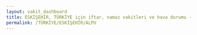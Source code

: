 ```yaml
---
layout: vakit_dashboard
title: ESKİŞEHİR, TÜRKİYE için iftar, namaz vakitleri ve hava durumu - ilçe/eyalet seç
permalink: /TÜRKİYE/ESKİŞEHİR/ALPU
---
```


<script type="text/javascript">
  var GLOBAL_COUNTRY = 'TÜRKİYE';
  var GLOBAL_CITY = 'ESKİŞEHİR';
  var GLOBAL_STATE = 'ALPU';
  var lat = 72;
  var lon = 21;
</script>
